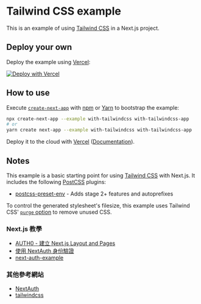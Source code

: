 # Tailwind CSS example

This is an example of using [Tailwind CSS](https://tailwindcss.com) in a Next.js project.

## Deploy your own

Deploy the example using [Vercel](https://vercel.com):

[![Deploy with Vercel](https://vercel.com/button)](https://vercel.com/import/project?template=https://github.com/vercel/next.js/tree/canary/examples/with-tailwindcss)

## How to use

Execute [`create-next-app`](https://github.com/vercel/next.js/tree/canary/packages/create-next-app) with [npm](https://docs.npmjs.com/cli/init) or [Yarn](https://yarnpkg.com/lang/en/docs/cli/create/) to bootstrap the example:

```bash
npx create-next-app --example with-tailwindcss with-tailwindcss-app
# or
yarn create next-app --example with-tailwindcss with-tailwindcss-app
```

Deploy it to the cloud with [Vercel](https://vercel.com/import?filter=next.js&utm_source=github&utm_medium=readme&utm_campaign=next-example) ([Documentation](https://nextjs.org/docs/deployment)).

## Notes

This example is a basic starting point for using [Tailwind CSS](https://tailwindcss.com) with Next.js. It includes the following [PostCSS](https://github.com/postcss/postcss) plugins:

- [postcss-preset-env](https://preset-env.cssdb.org/) - Adds stage 2+ features and autoprefixes

To control the generated stylesheet's filesize, this example uses Tailwind CSS' [`purge` option](https://tailwindcss.com/docs/controlling-file-size/#removing-unused-css) to remove unused CSS.

### Next.js 教學

- [AUTH0 - 建立 Next.js Layout and Pages][1]
- [使用 NextAuth 身份驗證][2]
- [next-auth-example][5]

### 其他參考網站

- [NextAuth][3]
- [tailwindcss][4]

[1]: https://auth0.com/blog/next-js-practical-introduction-for-react-developers-part-1/
[2]: https://medium.com/technest/next-js-oauth-with-nextauth-js-53a9f2b9994f
[3]: https://next-auth.js.org/ 'NextAuth'
[4]: https://tailwindcss.com/
[5]: https://github.com/nextauthjs/next-auth-example
